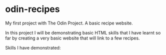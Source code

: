 # odin-recipes
My first project with The Odin Project. A basic recipe website.

In this project I will be demonstrating basic HTML skills that I have learnt so far by creating a very basic website that will link to a few recipes.

Skills I have demonstrated:



